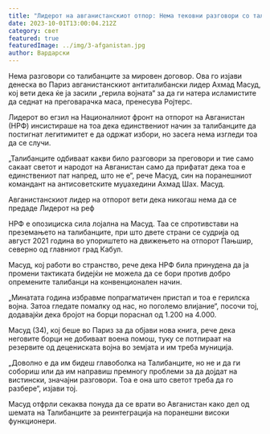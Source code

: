 ```yaml
---
title: "Лидерот на авганистанскиот отпор: Нема тековни разговори со талибанците"
date: 2023-10-01T13:00:04.212Z
category: свет
featured: true
featuredImage: ../img/3-afganistan.jpg
author: Вардарски
---
```

Нема разговори со талибанците за мировен договор. Ова го изјави денеска во Париз авганистанскиот антиталибански лидер Ахмад Масуд, кој вети дека ќе ја засили „герила војната“ за да ги натера исламистите да седнат на преговарачка маса, пренесува Ројтерс.

Лидерот во егзил на Националниот фронт на отпорот на Авганистан (НРФ) инсистираше на тоа дека единствениот начин за талибанците да постигнат легитимитет е да одржат избори, но засега нема изгледи тоа да се случи.

„Талибанците одбиваат какви било разговори за преговори и тие само сакаат светот и народот на Авганистан само да прифатат дека тоа е единствениот пат напред, што не е“, рече Масуд, син на поранешниот командант на антисоветските муџахедини Ахмад Шах. Масуд.

Авганистанскиот лидер на отпорот вети дека никогаш нема да се предаде
Лидерот на реф

НРФ е опозициска сила лојална на Масуд. Таа се спротивстави на преземањето на талибанците, при што двете страни се судрија од август 2021 година во упориштето на движењето на отпорот Пањшир, северно од главниот град Кабул.

Масуд, кој работи во странство, рече дека НРФ била принудена да ја промени тактиката бидејќи не можела да се бори против добро опремените талибанци на конвенционален начин.

„Минатата година избравме попрагматичен пристап и тоа е герилска војна. Затоа гледате помалку од нас, но поголемо влијание“, посочи тој, додавајќи дека бројот на борци пораснал од 1.200 на 4.000.

Масуд (34), кој беше во Париз за да објави нова книга, рече дека неговите борци не добиваат воена помош, туку се потпираат на резервите од децениската војна во земјата и им треба муниција.

„Доволно е да им бидеш главоболка на Талибанците, но не и да ги собориш или да им направиш премногу проблеми за да дојдат на вистински, значајни разговори. Тоа е она што светот треба да го разбере“, изјави тој.

Масуд отфрли секаква понуда да се врати во Авганистан како дел од шемата на Талибанците за реинтеграција на поранешни високи функционери.